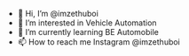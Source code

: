 - 👋 Hi, I’m @imzethuboi
- 👀 I’m interested in Vehicle Automation 
- 🌱 I’m currently learning BE Automobile 
- 📫 How to reach me Instagram @imzethuboi

<!---
IMZETHUBOI/IMZETHUBOI is a ✨ special ✨ repository because its `README.md` (this file) appears on your GitHub profile.
You can click the Preview link to take a look at your changes.
--->
